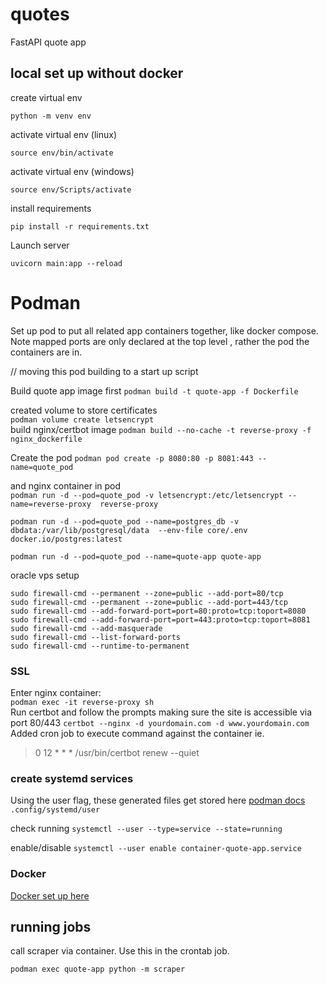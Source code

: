# quotes
FastAPI quote app

## local set up without docker

create virtual env
```  
python -m venv env
``` 
activate virtual env (linux)

```  
source env/bin/activate
``` 
activate virtual env (windows)
```
source env/Scripts/activate
```
install requirements
```
pip install -r requirements.txt
```
Launch server  
```  
uvicorn main:app --reload  
```  


# Podman   

Set up pod to put all related app containers together, like docker compose.  Note mapped ports are only declared at the top level , rather the pod the containers are in.

// moving this pod building to a start up script

Build quote app image first
`podman build -t quote-app -f Dockerfile`

created volume to store certificates  
`podman volume create letsencrypt`  
build nginx/certbot image
`podman build --no-cache -t reverse-proxy -f nginx_dockerfile`  

Create the pod
`podman pod create -p 8080:80 -p 8081:443 --name=quote_pod`  

and nginx container in pod  
`podman run -d --pod=quote_pod -v letsencrypt:/etc/letsencrypt --name=reverse-proxy  reverse-proxy` 

`podman run -d --pod=quote_pod --name=postgres_db -v dbdata:/var/lib/postgresql/data  --env-file core/.env docker.io/postgres:latest`

`podman run -d --pod=quote_pod --name=quote-app quote-app`

oracle vps setup

```  
sudo firewall-cmd --permanent --zone=public --add-port=80/tcp
sudo firewall-cmd --permanent --zone=public --add-port=443/tcp
sudo firewall-cmd --add-forward-port=port=80:proto=tcp:toport=8080
sudo firewall-cmd --add-forward-port=port=443:proto=tcp:toport=8081
sudo firewall-cmd --add-masquerade
sudo firewall-cmd --list-forward-ports
sudo firewall-cmd --runtime-to-permanent
```

### SSL

Enter nginx container:  
`podman exec -it reverse-proxy sh`  
Run certbot and follow the prompts making sure the site is accessible via port 80/443
`certbot --nginx -d yourdomain.com -d www.yourdomain.com`  
Added cron job to execute command against the container
ie.
>  0 12 * * * /usr/bin/certbot renew --quiet

### create systemd services
Using the user flag, these generated files get stored here [podman docs](https://docs.podman.io/en/latest/markdown/podman-generate-systemd.1.html)  
`.config/systemd/user`

check running
`systemctl --user --type=service --state=running`

enable/disable
`systemctl --user enable container-quote-app.service`


### Docker 
[Docker set up here](DOCKER.md)

## running jobs 

call scraper via container. Use this in the crontab job. 

`podman exec quote-app python -m scraper`
